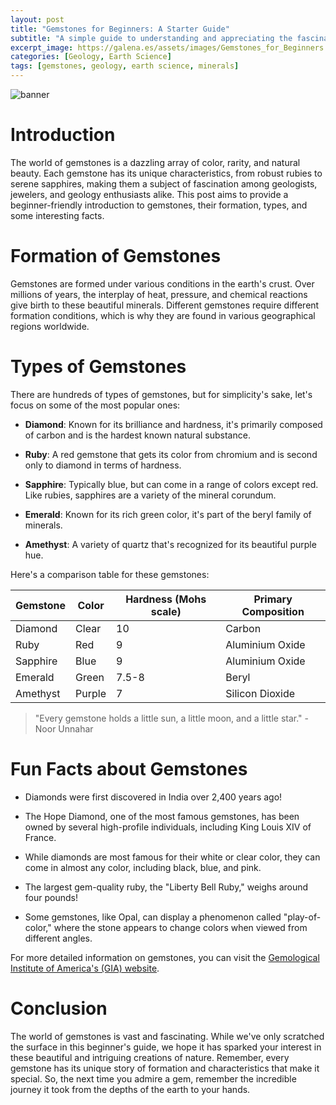 ```yaml
---
layout: post
title: "Gemstones for Beginners: A Starter Guide"
subtitle: "A simple guide to understanding and appreciating the fascinating world of gemstones."
excerpt_image: https://galena.es/assets/images/Gemstones_for_Beginners.png
categories: [Geology, Earth Science]
tags: [gemstones, geology, earth science, minerals]
---
```


![banner](https://galena.es/assets/images/Gemstones_for_Beginners.png)

# Introduction

The world of gemstones is a dazzling array of color, rarity, and natural beauty. Each gemstone has its unique characteristics, from robust rubies to serene sapphires, making them a subject of fascination among geologists, jewelers, and geology enthusiasts alike. This post aims to provide a beginner-friendly introduction to gemstones, their formation, types, and some interesting facts. 

# Formation of Gemstones

Gemstones are formed under various conditions in the earth's crust. Over millions of years, the interplay of heat, pressure, and chemical reactions give birth to these beautiful minerals. Different gemstones require different formation conditions, which is why they are found in various geographical regions worldwide.

# Types of Gemstones

There are hundreds of types of gemstones, but for simplicity's sake, let's focus on some of the most popular ones:

* **Diamond**: Known for its brilliance and hardness, it's primarily composed of carbon and is the hardest known natural substance.

* **Ruby**: A red gemstone that gets its color from chromium and is second only to diamond in terms of hardness.

* **Sapphire**: Typically blue, but can come in a range of colors except red. Like rubies, sapphires are a variety of the mineral corundum.

* **Emerald**: Known for its rich green color, it's part of the beryl family of minerals.

* **Amethyst**: A variety of quartz that's recognized for its beautiful purple hue.

Here's a comparison table for these gemstones:

| Gemstone | Color | Hardness (Mohs scale) | Primary Composition |
| -------- | ----- | --------------------- | ------------------- |
| Diamond  | Clear | 10                    | Carbon              |
| Ruby     | Red   | 9                     | Aluminium Oxide     |
| Sapphire | Blue  | 9                     | Aluminium Oxide     |
| Emerald  | Green | 7.5-8                 | Beryl               |
| Amethyst | Purple| 7                     | Silicon Dioxide     |

> "Every gemstone holds a little sun, a little moon, and a little star." - Noor Unnahar

# Fun Facts about Gemstones

* Diamonds were first discovered in India over 2,400 years ago!

* The Hope Diamond, one of the most famous gemstones, has been owned by several high-profile individuals, including King Louis XIV of France.

* While diamonds are most famous for their white or clear color, they can come in almost any color, including black, blue, and pink.

* The largest gem-quality ruby, the "Liberty Bell Ruby," weighs around four pounds!

* Some gemstones, like Opal, can display a phenomenon called "play-of-color," where the stone appears to change colors when viewed from different angles.

For more detailed information on gemstones, you can visit the [Gemological Institute of America's (GIA) website](https://www.gia.edu/).

# Conclusion

The world of gemstones is vast and fascinating. While we've only scratched the surface in this beginner's guide, we hope it has sparked your interest in these beautiful and intriguing creations of nature. Remember, every gemstone has its unique story of formation and characteristics that make it special. So, the next time you admire a gem, remember the incredible journey it took from the depths of the earth to your hands.